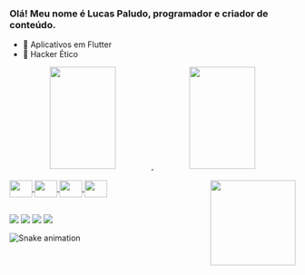 ### Olá! Meu nome é Lucas Paludo, programador e criador de conteúdo.

- 🎩 Aplicativos em Flutter
- 🎩 Hacker Ético

<div align="center">
  <a href="https://github.com/lucaspaludo">
  <img height="180em" width="48%" src="https://github-readme-stats.vercel.app/api?username=lucaspaludo&show_icons=true&theme=merko&include_all_commits=true&count_private=true"/>
  <img height="180em" width="48%" src="https://github-readme-stats.vercel.app/api/top-langs/?username=lucaspaludo&layout=compact&langs_count=7&theme=merko"/>
</div>

<div style="display: inline_block"><br>
  <img align="center" height="30" width="40" src="https://cdn.jsdelivr.net/gh/devicons/devicon/icons/dart/dart-original.svg">
  <img align="center" height="30" width="40" src="https://cdn.jsdelivr.net/gh/devicons/devicon/icons/flutter/flutter-original.svg">
  <img align="center" height="30" width="40" src="https://cdn.jsdelivr.net/gh/devicons/devicon/icons/c/c-original.svg">
  <img align="center" height="30" width="40" src="https://cdn.jsdelivr.net/gh/devicons/devicon/icons/linux/linux-original.svg">
  <a href="https://picasion.com/"><img align="right" src="https://i.picasion.com/pic92/056e2a3f786972eda69c3fa94e73d0ff.gif" width="150" height="150" border="0"</a>
  
</div>
  
  ##
 
<div> 
  <a href="https://www.youtube.com/channel/UC_o-H-0EhZpO1mVuTfOq8Jg" target="_blank"><img src="https://img.shields.io/badge/YouTube-FF0000?style=for-the-badge&logo=youtube&logoColor=white" target="_blank"></a>
  <a href="https://instagram.com/lucaspaludo.exe" target="_blank"><img src="https://img.shields.io/badge/-Instagram-%23E4405F?style=for-the-badge&logo=instagram&logoColor=white" target="_blank"></a>
 	  <a href = "mailto:lucaspaludo2018@gmail.com"><img src="https://img.shields.io/badge/-Gmail-%23333?style=for-the-badge&logo=gmail&logoColor=white" target="_blank"></a>
  <a href="https://www.linkedin.com/in/lucas-paludo-3a885212a" target="_blank"><img src="https://img.shields.io/badge/-LinkedIn-%230077B5?style=for-the-badge&logo=linkedin&logoColor=white" target="_blank"></a> 
 
  ![Snake animation](https://github.com/lucaspaludo/lucaspaludo/blob/output/github-contribution-grid-snake.svg)
 
</div>
